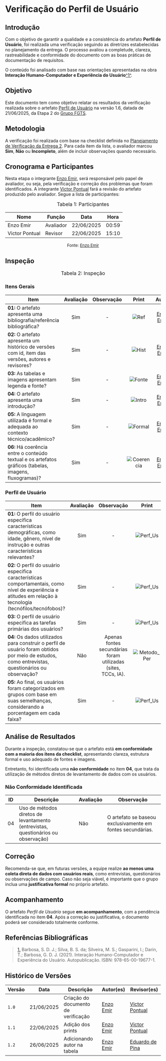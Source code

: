 # Verificação do Perfil de Usuário

## Introdução

Com o objetivo de garantir a qualidade e a consistência do artefato **Perfil de Usuário**, foi realizada uma verificação seguindo as diretrizes estabelecidas no planejamento da entrega. O processo avaliou a completude, clareza, rastreabilidade e conformidade do documento com as boas práticas de documentação de requisitos.

O conteúdo foi analisado com base nas orientações apresentadas na obra **Interação Humano-Computador e Experiência do Usuário**</i><a id="anchor_1" href="#REF1">^1^</a>.

## Objetivo

Este documento tem como objetivo relatar os resultados da verificação realizada sobre o artefato [Perfil de Usuário](https://requisitos-de-software.github.io/2025.1-FGTS/Elicitacao/Perfil-de-Usuario/) na versão 1.6, datada de 21/06/2025, da Etapa 2 do [Grupo FGTS](https://github.com/Requisitos-de-Software/2025.1-FGTS).

## Metodologia

A verificação foi realizada com base na checklist definida no [Planejamento de Verificação da Entrega 2](https://requisitos-de-software.github.io/2025.1-FGTS/Verificacao/Grupo/Entrega-2/planejamento-verificacao-entrega-2/). Para cada item da lista, o avaliador marcou **Sim**, **Não** ou **Incompleto**, além de incluir observações quando necessário.

## Cronograma e Participantes

Nesta etapa o integrante [Enzo Emir](https://github.com/EnzoEmir), será responsável pelo papel de avaliador, ou seja, pela verificação e correção dos problemas que foram identificados. A integrante [Victor Pontual](https://github.com/) fará a revisão do artefato produzido pelo avaliador. Segue a lista de participantes:

<font size="3"><p style="text-align: center">Tabela 1: Participantes</p></font>

<div align="center">

<table>
  <thead>
    <tr>
      <th>Nome</th>
      <th>Função</th>
      <th>Data</th>
      <th>Hora</th>
    </tr>
  </thead>
  <tbody>
    <tr>
      <td> Enzo Emir </td>
      <td> Avaliador </td>
      <td> 22/06/2025 </td>
      <td> 00:59 </td>
    </tr>
    <tr>
      <td> Victor Pontual </td>
      <td> Revisor </td>
      <td> 22/06/2025 </td>
      <td> 15:10 </td>
    </tr>
  </tbody>
</table>

</div>

<font size="2"><p style="text-align: center">Fonte: [Enzo Emir](https://github.com/EnzoEmir)</p></font>

## Inspeção

<font size="3"><p style="text-align: center">Tabela 2: Inspeção</p></font>

### Itens Gerais

| Item | Avaliação | Observação | Print | Autor |
| ----- | :---: | :---: | :---: | :---: |
| **01:** O artefato apresenta uma bibliografia/referência bibliográfica? | Sim | - | ![Ref](https://github.com/Requisitos-de-Software/2025.1-FGTS/blob/main/docs/assets/Verificacao/ref_perf.png?raw=true) | [Enzo Emir](https://github.com/EnzoEmir)
| **02:** O artefato apresenta um histórico de versões com id, item das versões, autores e revisores? | Sim | - | ![Hist](https://github.com/Requisitos-de-Software/2025.1-FGTS/blob/main/docs/assets/Verificacao/hist_perf.png?raw=true) | [Enzo Emir](https://github.com/EnzoEmir)
| **03:** As tabelas e imagens apresentam legenda e fonte? | Sim | - | ![Fonte](https://github.com/Requisitos-de-Software/2025.1-FGTS/blob/main/docs/assets/Verificacao/fonte_perf.png?raw=true) | [Enzo Emir](https://github.com/EnzoEmir)
| **04:** O artefato apresenta uma introdução? | Sim | - | ![Intro](https://github.com/Requisitos-de-Software/2025.1-FGTS/blob/main/docs/assets/Verificacao/intro_perf.png?raw=true) | [Enzo Emir](https://github.com/EnzoEmir)
| **05:** A linguagem utilizada é formal e adequada ao contexto técnico/acadêmico? | Sim | - | ![Formal](https://github.com/Requisitos-de-Software/2025.1-FGTS/blob/main/docs/assets/Verificacao/intro_perf.png?raw=true) | [Enzo Emir](https://github.com/EnzoEmir)
| **06:** Há coerência entre o conteúdo textual e os artefatos gráficos (tabelas, imagens, fluxogramas)? | Sim | - | ![Coerencia](https://github.com/Requisitos-de-Software/2025.1-FGTS/blob/main/docs/assets/Verificacao/fonte_perf.png?raw=true) | [Enzo Emir](https://github.com/EnzoEmir)



### Perfil de Usuário

| Item | Avaliação | Observação | Print | Autor |
| ----- | :---: | :---: | :---: | :---: |
| **01:** O perfil do usuário especifica características demográficas, como idade, gênero, nível de instrução e outras características relevantes? | Sim | - | ![Perf_Us](https://github.com/Requisitos-de-Software/2025.1-FGTS/blob/main/docs/assets/Verificacao/perf_us.png?raw=true) | [Enzo Emir](https://github.com/EnzoEmir)
| **02:** O perfil do usuário especifica características comportamentais, como nível de experiência e atitudes em relação à tecnologia (tecnófilos/tecnófobos)? | Sim | - | ![Perf_Us](https://github.com/Requisitos-de-Software/2025.1-FGTS/blob/main/docs/assets/Verificacao/perf_us.png?raw=true) | [Enzo Emir](https://github.com/EnzoEmir)
| **03:** O perfil de usuário especifica as tarefas primárias dos usuários? | Sim | - | ![Perf_Us](https://github.com/Requisitos-de-Software/2025.1-FGTS/blob/main/docs/assets/Verificacao/perf_us.png?raw=true) | [Enzo Emir](https://github.com/EnzoEmir)
| **04:** Os dados utilizados para construir o perfil de usuário foram obtidos por meio de estudos, como entrevistas, questionários ou observação? | Não | Apenas fontes secundárias foram utilizadas (sites, TCCs, IA). | ![Metodo_Per](https://github.com/Requisitos-de-Software/2025.1-FGTS/blob/main/docs/assets/Verificacao/metodo_per.png?raw=true) | [Enzo Emir](https://github.com/EnzoEmir)
| **05:** Ao final, os usuários foram categorizados em grupos com base em suas semelhanças, considerando a porcentagem em cada faixa? | Sim | - | ![Perf_Us](https://github.com/Requisitos-de-Software/2025.1-FGTS/blob/main/docs/assets/Verificacao/perf_us.png?raw=true) | [Enzo Emir](https://github.com/EnzoEmir)



## Análise de Resultados

Durante a inspeção, constatou-se que o artefato está **em conformidade com a maioria dos itens da checklist**, apresentando clareza, estrutura formal e uso adequado de fontes e imagens.

Entretanto, foi identificada uma **não conformidade** no item **04**, que trata da utilização de métodos diretos de levantamento de dados com os usuários.

### Não Conformidade Identificada

| ID | Descrição | Avaliação | Observação |
|---|---|---|---|
| 04 | Uso de métodos diretos de levantamento (entrevistas, questionários ou observação) | Não | O artefato se baseou exclusivamente em fontes secundárias. |

## Correção

Recomenda-se que, em futuras versões, a equipe realize **ao menos uma coleta direta de dados com usuários reais**, como entrevistas, questionários ou observações de campo. Caso não seja viável, é importante que o grupo inclua uma **justificativa formal** no próprio artefato.

## Acompanhamento

O artefato *Perfil de Usuário* segue **em acompanhamento**, com a pendência identificada no item **04**. Após a correção ou justificativa, o documento poderá ser considerado totalmente conforme.

## Referências Bibliográficas

> <a id="REF1" href="#anchor_1">1.</a> Barbosa, S. D. J.; Silva, B. S. da; Silveira, M. S.; Gasparini, I.; Darin, T.; Barbosa, G. D. J. (2021). Interação Humano-Computador e Experiência do Usuário. Autopublicação. ISBN: 978-65-00-19677-1.

## Histórico de Versões

| Versão | Data | Descrição | Autor(es) | Revisor(es) |
|----|----|----|----|----|
| `1.0` | 21/06/2025 | Criação do documento de verificação | [Enzo Emir](https://github.com/EnzoEmir) | [Victor Pontual](https://github.com/) |
| `1.1` | 22/06/2025 | Adição dos prints | [Enzo Emir](https://github.com/EnzoEmir) | [Victor Pontual](https://github.com/) |
| `1.2` | 26/06/2025 | Adicionando autor na tabela | [Enzo Emir](https://github.com/EnzoEmir) | [Eduardo de Pina](https://github.com/eduardodpms) |
